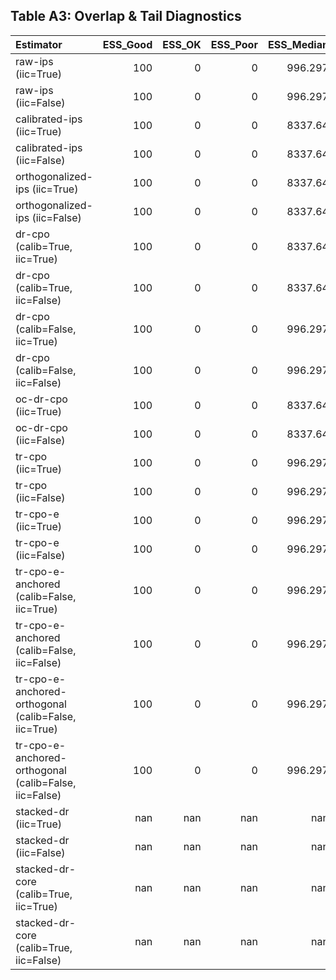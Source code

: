 ## Table A3: Overlap & Tail Diagnostics

| Estimator                                             |   ESS_Good |   ESS_OK |   ESS_Poor |   ESS_Median |
|:------------------------------------------------------|-----------:|---------:|-----------:|-------------:|
| raw-ips (iic=True)                                    |        100 |        0 |          0 |      996.297 |
| raw-ips (iic=False)                                   |        100 |        0 |          0 |      996.297 |
| calibrated-ips (iic=True)                             |        100 |        0 |          0 |     8337.64  |
| calibrated-ips (iic=False)                            |        100 |        0 |          0 |     8337.64  |
| orthogonalized-ips (iic=True)                         |        100 |        0 |          0 |     8337.64  |
| orthogonalized-ips (iic=False)                        |        100 |        0 |          0 |     8337.64  |
| dr-cpo (calib=True, iic=True)                         |        100 |        0 |          0 |     8337.64  |
| dr-cpo (calib=True, iic=False)                        |        100 |        0 |          0 |     8337.64  |
| dr-cpo (calib=False, iic=True)                        |        100 |        0 |          0 |      996.297 |
| dr-cpo (calib=False, iic=False)                       |        100 |        0 |          0 |      996.297 |
| oc-dr-cpo (iic=True)                                  |        100 |        0 |          0 |     8337.64  |
| oc-dr-cpo (iic=False)                                 |        100 |        0 |          0 |     8337.64  |
| tr-cpo (iic=True)                                     |        100 |        0 |          0 |      996.297 |
| tr-cpo (iic=False)                                    |        100 |        0 |          0 |      996.297 |
| tr-cpo-e (iic=True)                                   |        100 |        0 |          0 |      996.297 |
| tr-cpo-e (iic=False)                                  |        100 |        0 |          0 |      996.297 |
| tr-cpo-e-anchored (calib=False, iic=True)             |        100 |        0 |          0 |      996.297 |
| tr-cpo-e-anchored (calib=False, iic=False)            |        100 |        0 |          0 |      996.297 |
| tr-cpo-e-anchored-orthogonal (calib=False, iic=True)  |        100 |        0 |          0 |      996.297 |
| tr-cpo-e-anchored-orthogonal (calib=False, iic=False) |        100 |        0 |          0 |      996.297 |
| stacked-dr (iic=True)                                 |        nan |      nan |        nan |      nan     |
| stacked-dr (iic=False)                                |        nan |      nan |        nan |      nan     |
| stacked-dr-core (calib=True, iic=True)                |        nan |      nan |        nan |      nan     |
| stacked-dr-core (calib=True, iic=False)               |        nan |      nan |        nan |      nan     |